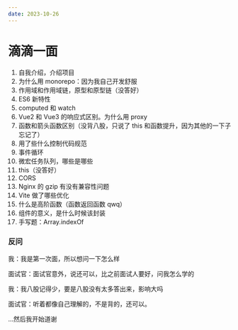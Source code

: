 ```yaml
---
date: 2023-10-26
---
```


# 滴滴一面

1. 自我介绍，介绍项目
2. 为什么用 monorepo：因为我自己开发舒服
3. 作用域和作用域链，原型和原型链（没答好）
4. ES6 新特性
5. computed 和 watch
6. Vue2 和 Vue3 的响应式区别。为什么用 proxy
7. 函数和箭头函数区别（没背八股，只说了 this 和函数提升，因为其他的一下子忘记了）
8. 用了些什么控制代码规范
9. 事件循环
10. 微宏任务队列，哪些是哪些
11. this（没答好）
12. CORS
13. Nginx 的 gzip 有没有兼容性问题
14. Vite 做了哪些优化
15. 什么是高阶函数（函数返回函数 qwq）
16. 组件的意义，是什么时候该封装
17. 手写题：Array.indexOf

### 反问

我：我是第一次面，所以想问一下怎么样

面试官：面试官意外，说还可以，比之前面试人要好，问我怎么学的

我：我八股记得少，要是八股没有太多答出来，影响大吗

面试官：听着都像自己理解的，不是背的，还可以。

...然后我开始道谢


